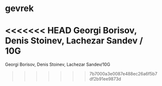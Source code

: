 gevrek
======

<<<<<<< HEAD
Georgi Borisov, Denis Stoinev, Lachezar Sandev / 10G
=======
Georgi Borisov, Denis Stoinev, Lachezar Sandev/10G
>>>>>>> 7b7000a3e0087e488ec26a6f5b7df2b91ee9873d
